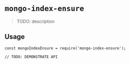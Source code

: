 # `mongo-index-ensure`

> TODO: description

## Usage

```
const mongoIndexEnsure = require('mongo-index-ensure');

// TODO: DEMONSTRATE API
```
